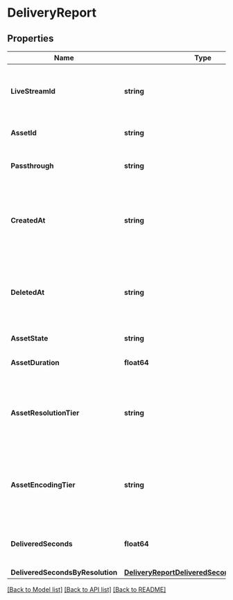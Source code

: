 # DeliveryReport

## Properties
Name | Type | Description | Notes
------------ | ------------- | ------------- | -------------
**LiveStreamId** | **string** | Unique identifier for the live stream that created the asset. | [optional] 
**AssetId** | **string** | Unique identifier for the asset. | [optional] 
**Passthrough** | **string** | The &#x60;passthrough&#x60; value for the asset. | [optional] 
**CreatedAt** | **string** | Time at which the asset was created. Measured in seconds since the Unix epoch. | [optional] 
**DeletedAt** | **string** | If exists, time at which the asset was deleted. Measured in seconds since the Unix epoch. | [optional] 
**AssetState** | **string** | The state of the asset. | [optional] 
**AssetDuration** | **float64** | The duration of the asset in seconds. | [optional] 
**AssetResolutionTier** | **string** | The resolution tier that the asset was ingested at, affecting billing for ingest &amp; storage | [optional] 
**AssetEncodingTier** | **string** | The encoding tier that the asset was ingested at. [See the encoding tiers guide for more details.](https://docs.mux.com/guides/use-encoding-tiers) | [optional] 
**DeliveredSeconds** | **float64** | Total number of delivered seconds during this time window. | [optional] 
**DeliveredSecondsByResolution** | [**DeliveryReportDeliveredSecondsByResolution**](DeliveryReport_delivered_seconds_by_resolution.md) |  | [optional] 

[[Back to Model list]](../README.md#documentation-for-models) [[Back to API list]](../README.md#documentation-for-api-endpoints) [[Back to README]](../README.md)


